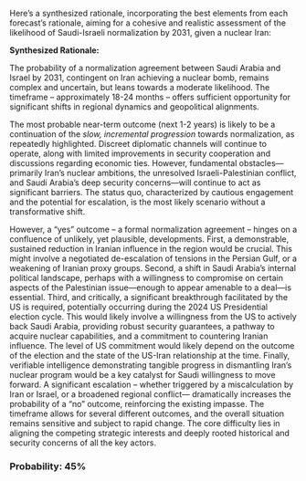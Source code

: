 Here’s a synthesized rationale, incorporating the best elements from each forecast’s rationale, aiming for a cohesive and realistic assessment of the likelihood of Saudi-Israeli normalization by 2031, given a nuclear Iran:

**Synthesized Rationale:**

The probability of a normalization agreement between Saudi Arabia and Israel by 2031, contingent on Iran achieving a nuclear bomb, remains complex and uncertain, but leans towards a moderate likelihood.  The timeframe – approximately 18-24 months – offers sufficient opportunity for significant shifts in regional dynamics and geopolitical alignments.

The most probable near-term outcome (next 1-2 years) is likely to be a continuation of the *slow, incremental progression* towards normalization, as repeatedly highlighted. Discreet diplomatic channels will continue to operate, along with limited improvements in security cooperation and discussions regarding economic ties. However, fundamental obstacles—primarily Iran’s nuclear ambitions, the unresolved Israeli-Palestinian conflict, and Saudi Arabia’s deep security concerns—will continue to act as significant barriers. The status quo, characterized by cautious engagement and the potential for escalation, is the most likely scenario without a transformative shift.

However, a “yes” outcome – a formal normalization agreement – hinges on a confluence of unlikely, yet plausible, developments. First, a demonstrable, sustained reduction in Iranian influence in the region would be crucial. This might involve a negotiated de-escalation of tensions in the Persian Gulf, or a weakening of Iranian proxy groups. Second, a shift in Saudi Arabia’s internal political landscape, perhaps with a willingness to compromise on certain aspects of the Palestinian issue—enough to appear amenable to a deal—is essential. Third, and critically, a significant breakthrough facilitated by the US is required, potentially occurring during the 2024 US Presidential election cycle. This would likely involve a willingness from the US to actively back Saudi Arabia, providing robust security guarantees, a pathway to acquire nuclear capabilities, and a commitment to countering Iranian influence. The level of US commitment would likely depend on the outcome of the election and the state of the US-Iran relationship at the time. Finally, verifiable intelligence demonstrating tangible progress in dismantling Iran’s nuclear program would be a key catalyst for Saudi willingness to move forward. A significant escalation – whether triggered by a miscalculation by Iran or Israel, or a broadened regional conflict— dramatically increases the probability of a “no” outcome, reinforcing the existing impasse.  The timeframe allows for several different outcomes, and the overall situation remains sensitive and subject to rapid change. The core difficulty lies in aligning the competing strategic interests and deeply rooted historical and security concerns of all the key actors.

### Probability: 45%